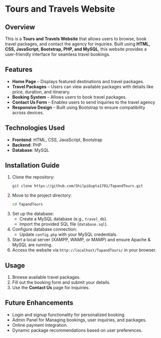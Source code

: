 # Tours and Travels Website

## Overview
This is a **Tours and Travels Website** that allows users to browse, book travel packages, and contact the agency for inquiries. Built using **HTML, CSS, JavaScript, Bootstrap, PHP, and MySQL**, this website provides a user-friendly interface for seamless travel bookings.

## Features
- **Home Page** – Displays featured destinations and travel packages.
- **Travel Packages** – Users can view available packages with details like price, duration, and itinerary.
- **Booking System** – Allows users to book travel packages.
- **Contact Us Form** – Enables users to send inquiries to the travel agency
- **Responsive Design** – Built using Bootstrap to ensure compatibility across devices.


## Technologies Used
- **Frontend**: HTML, CSS, JavaScript, Bootstrap
- **Backend**: PHP
- **Database**: MySQL

## Installation Guide
1. Clone the repository:
   ```sh
   git clone https://github.com/ShilpiGupta1701/TapandTours.git
   ```
2. Move to the project directory:
   ```sh
   cd TapandTours
   ```
3. Set up the database:
   - Create a MySQL database (e.g., `travel_db`).
   - Import the provided SQL file (`database.sql`).
4. Configure database connection:
   - Update `config.php` with your MySQL credentials.
5. Start a local server (XAMPP, WAMP, or MAMP) and ensure Apache & MySQL are running.
6. Access the website via `http://localhost/TapandTours/` in your browser.

## Usage
1. Browse available travel packages.
3. Fill out the booking form and submit your details.
4. Use the **Contact Us** page for inquiries.

## Future Enhancements
- Login and signup functionality for personalized booking.
- Admin Panel for Managing bookings, user inquiries, and packages.
- Online payment integration.
- Dynamic package recommendations based on user preferences.


